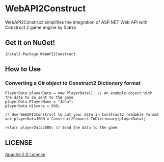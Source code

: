 WebAPI2Construct
================

WebAPI2Construct simplifies the integration of ASP.NET Web API with Construct 2 game engine by Scirra

## Get it on NuGet!
    
    Install-Package WebAPI2Construct
    
## How to Use
### Converting a C# object to Construct2 Dictionary format

```
PlayerData playerData = new PlayerData(); // An example object with the data to be sent to the game
playerData.PlayerName = "John";
playerData.HiScore = 999;

// Use WebAPI2Construct to put your data in Construct2 readable format
var playerDataJSON = Construct2Convert.ToDictionary(playerData);

return playerDataJSON; // Send the data to the game
```

## LICENSE
[Apache 2.0 License](https://github.com/danilondantas/WebAPI2Construct/blob/master/LICENSE)
